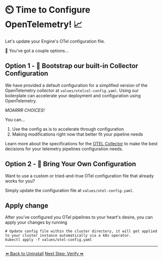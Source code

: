 # ⏲️ Time to Configure OpenTelemetry! 📈

Let's update your Engine's OTel configuration file.

🤔 You've got a couple options...

## Option 1 - 👢 Bootstrap our built-in Collector Configuration

We have provided a default configuration for a simplified version of the OpenTelemetry collector at `values/otelcol-config.yaml`. Using our boilerplate can accelerate your deployment and configuration using OpenTelemetry.

*MOARRR CHOICES!*

You can...
1. Use the config as is to accelerate through configuration
2. Making modifications right now that better fit your pipeline needs

Learn more about the specifications for the [OTEL Collector](https://opentelemetry.io/docs/collector/) to make the best decisions for your telemetry pipelines configuration needs.


## Option 2 - 🧳 Bring Your Own Configuration
Want to use a custom or tried-and-true OTel configuration file that already works for you?

Simply update the configuration file at `values/otel-config.yaml`.


## Apply change

After you've configured you OTel pipelines to your heart's desire, you can apply your changes by running

```shell
# Update config file within the cluster directory, it will get applied to your cluster instance automatically via a k8s operator.
kubectl apply -f values/otel-config.yaml
```

----
<span class="left"><a href="./local/install.md">⏪ Back to Uninstall</a></span>
<span class="right"><a href="./generate-collect.md">Next Step: Verify ⏩</a></span>

